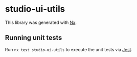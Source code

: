 # studio-ui-utils

This library was generated with [Nx](https://nx.dev).

## Running unit tests

Run `nx test studio-ui-utils` to execute the unit tests via [Jest](https://jestjs.io).
